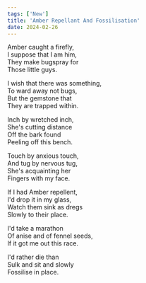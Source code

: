 ```yaml
---
tags: ['New']
title: 'Amber Repellant And Fossilisation'
date: 2024-02-26
---
```


Amber caught a firefly,  
I suppose that I am him,  
They make bugspray for  
Those little guys.

I wish that there was something,  
To ward away not bugs,  
But the gemstone that  
They are trapped within.

Inch by wretched inch,  
She's cutting distance  
Off the bark found  
Peeling off this bench.

Touch by anxious touch,  
And tug by nervous tug,  
She's acquainting her  
Fingers with my face.

If I had Amber repellent,  
I'd drop it in my glass,  
Watch them sink as dregs  
Slowly to their place.

I'd take a marathon  
Of anise and of fennel seeds,  
If it got me out this race.

I'd rather die than  
Sulk and sit and slowly  
Fossilise in place.
